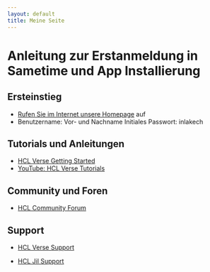 ```yaml
---
layout: default
title: Meine Seite
---
```


# Anleitung zur Erstanmeldung in Sametime und App Installierung  

## Ersteinstieg
- [Rufen Sie im Internet unsere Homepage](https://sametime.inlakech.de/login) auf
- Benutzername: Vor- und Nachname Initiales Passwort: inlakech


## Tutorials und Anleitungen
- [HCL Verse Getting Started](https://www.hcltechsw.com/verse/getting-started)
- [YouTube: HCL Verse Tutorials](https://www.youtube.com/results?search_query=HCL+Verse+tutorials)

## Community und Foren
- [HCL Community Forum](https://community.hcltechsw.com/)

## Support
- [HCL Verse Support](https://support.hcltechsw.com/csm?id=kb_search&spa=1&query=Verse)

- [HCL Jil Support](https://carstengericke.github.io/hcl-knowledgebase/resources/Jil)
